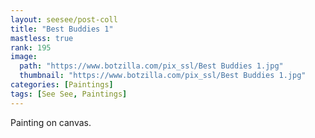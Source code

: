 ```yaml
---
layout: seesee/post-coll
title: "Best Buddies 1"
mastless: true
rank: 195
image:
  path: "https://www.botzilla.com/pix_ssl/Best Buddies 1.jpg"
  thumbnail: "https://www.botzilla.com/pix_ssl/Best Buddies 1.jpg"
categories: [Paintings]
tags: [See See, Paintings]
---
```


Painting on canvas.



